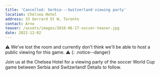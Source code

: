 ```yaml
---
title: 'Cancelled: Serbia---Switzerland viewing party'
location: Chelsea Hotel
address: 33 Gerrard St W, Toronto
contact: Arno
teaser: /assets/images/2018-06-17-soccer-teaser.jpg
date: 2022-12-02
---
```


:warning: We've lost the room and currently don't think we'll be able to host a
public viewing for this game. :warning:
{: .notice--danger}

Join us at the Chelsea Hotel for a viewing party of the soccer World Cup game
between Serbia and Switzerland! Details to follow.
